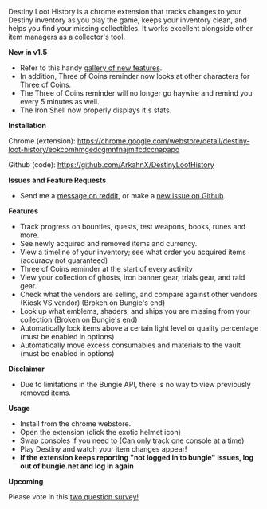 Destiny Loot History is a chrome extension that tracks changes to your Destiny inventory as you play the game, keeps your inventory clean, and helps you find your missing collectibles. It works excellent alongside other item managers as a collector's tool.**New in v1.5*** Refer to this handy [gallery of new features](http://imgur.com/a/ufCMc).* In addition, Three of Coins reminder now looks at other characters for Three of Coins.* The Three of Coins reminder will no longer go haywire and remind you every 5 minutes as well.* The Iron Shell now properly displays it's stats.**Installation**Chrome (extension): https://chrome.google.com/webstore/detail/destiny-loot-history/eokcomhmgedcgmnfnajmlfcdccnapapoGithub (code): https://github.com/ArkahnX/DestinyLootHistory**Issues and Feature Requests*** Send me a [message on reddit](https://www.reddit.com/message/compose/?to=ArkahnX), or make a [new issue on Github](https://github.com/ArkahnX/DestinyLootHistory/issues/new).**Features*** Track progress on bounties, quests, test weapons, books, runes and more.* See newly acquired and removed items and currency.* View a timeline of your inventory; see what order you acquired items (accuracy not guaranteed)* Three of Coins reminder at the start of every activity* View your collection of ghosts, iron banner gear, trials gear, and raid gear.* Check what the vendors are selling, and compare against other vendors (Kiosk VS vendor) (Broken on Bungie's end)* Look up what emblems, shaders, and ships you are missing from your collection (Broken on Bungie's end)* Automatically lock items above a certain light level or quality percentage (must be enabled in options)* Automatically move excess consumables and materials to the vault (must be enabled in options)**Disclaimer*** Due to limitations in the Bungie API, there is no way to view previously removed items.**Usage*** Install from the chrome webstore.* Open the extension (click the exotic helmet icon)* Swap consoles if you need to (Can only track one console at a time)* Play Destiny and watch your item changes appear!* **If the extension keeps reporting "not logged in to bungie" issues, log out of bungie.net and log in again****Upcoming**Please vote in this [two question survey!](https://docs.google.com/forms/d/e/1FAIpQLSd7Y4yV9glPSRSGVfpY2obOErkk4DpPhF1KksgizyV6Czkocg/viewform)